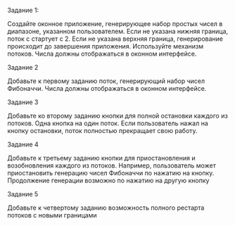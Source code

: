 Задание 1:

Создайте оконное приложение, генерирующее набор
простых чисел в диапазоне, указанном пользователем.
Если не указана нижняя граница, поток с стартует с 2.
Если не указана верхняя граница, генерирование происходит до завершения приложения. Используйте механизм потоков. Числа должны отображаться в оконном
интерфейсе.

Задание 2

Добавьте к первому заданию поток, генерирующий
набор чисел Фибоначчи. Числа должны отображаться
в оконном интерфейсе.

Задание 3

Добавьте ко второму заданию кнопки для полной
остановки каждого из потоков. Одна кнопка на один
поток. Если пользователь нажал на кнопку остановки,
поток полностью прекращает свою работу. 

Задание 4

Добавьте к третьему заданию кнопки для приостановления и возобновления каждого из потоков. Например,
пользователь может приостановить генерацию чисел Фибоначчи по нажатию на кнопку. Продолжение генерации
возможно по нажатию на другую кнопку

Задание 5

Добавьте к четвертому заданию возможность полного
рестарта потоков с новыми границами
